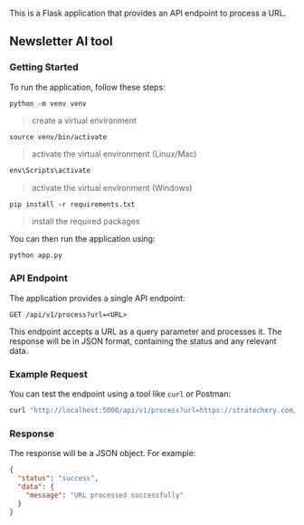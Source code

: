 This is a Flask application that provides an API endpoint to process a URL.

## Newsletter AI tool

### Getting Started

To run the application, follow these steps:
```
python -m venv venv
```
> create a virtual environment

```
source venv/bin/activate
```
> activate the virtual environment (Linux/Mac)

```v
env\Scripts\activate
```
> activate the virtual environment (Windows)

```
pip install -r requirements.txt
```
> install the required packages

You can then run the application using:

```bash
python app.py
```

### API Endpoint
The application provides a single API endpoint:

```
GET /api/v1/process?url=<URL>
```
This endpoint accepts a URL as a query parameter and processes it. The response will be in JSON format, containing the status and any relevant data.
### Example Request
You can test the endpoint using a tool like `curl` or Postman:
```bash
curl "http://localhost:5000/api/v1/process?url=https://stratechery.com/"
```
### Response
The response will be a JSON object. For example:
```json
{
  "status": "success",
  "data": {
    "message": "URL processed successfully"
  }
}
```
